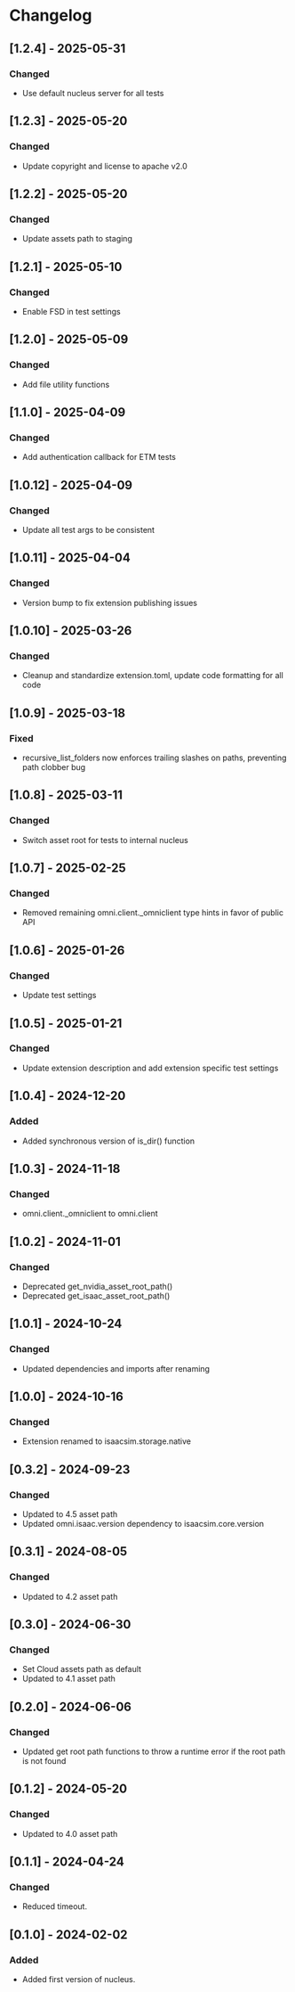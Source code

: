 # Changelog
## [1.2.4] - 2025-05-31
### Changed
- Use default nucleus server for all tests

## [1.2.3] - 2025-05-20
### Changed
- Update copyright and license to apache v2.0

## [1.2.2] - 2025-05-20
### Changed
- Update assets path to staging

## [1.2.1] - 2025-05-10
### Changed
- Enable FSD in test settings

## [1.2.0] - 2025-05-09
### Changed
- Add file utility functions

## [1.1.0] - 2025-04-09
### Changed
- Add authentication callback for ETM tests

## [1.0.12] - 2025-04-09
### Changed
- Update all test args to be consistent

## [1.0.11] - 2025-04-04
### Changed
- Version bump to fix extension publishing issues

## [1.0.10] - 2025-03-26
### Changed
- Cleanup and standardize extension.toml, update code formatting for all code

## [1.0.9] - 2025-03-18
### Fixed
- recursive_list_folders now enforces trailing slashes on paths, preventing path clobber bug

## [1.0.8] - 2025-03-11
### Changed
- Switch asset root for tests to internal nucleus

## [1.0.7] - 2025-02-25
### Changed
- Removed remaining omni.client._omniclient type hints in favor of public API

## [1.0.6] - 2025-01-26
### Changed
- Update test settings

## [1.0.5] - 2025-01-21
### Changed
- Update extension description and add extension specific test settings

## [1.0.4] - 2024-12-20
### Added
- Added synchronous version of is_dir() function

## [1.0.3] - 2024-11-18
### Changed
- omni.client._omniclient to omni.client

## [1.0.2] - 2024-11-01
### Changed
- Deprecated get_nvidia_asset_root_path()
- Deprecated get_isaac_asset_root_path()

## [1.0.1] - 2024-10-24
### Changed
- Updated dependencies and imports after renaming

## [1.0.0] - 2024-10-16
### Changed
- Extension renamed to isaacsim.storage.native

## [0.3.2] - 2024-09-23
### Changed
- Updated to 4.5 asset path
- Updated omni.isaac.version dependency to isaacsim.core.version

## [0.3.1] - 2024-08-05
### Changed
- Updated to 4.2 asset path

## [0.3.0] - 2024-06-30
### Changed
- Set Cloud assets path as default
- Updated to 4.1 asset path

## [0.2.0] - 2024-06-06
### Changed
- Updated get root path functions to throw a runtime error if the root path is not found

## [0.1.2] - 2024-05-20
### Changed
- Updated to 4.0 asset path

## [0.1.1] - 2024-04-24
### Changed
- Reduced timeout.

## [0.1.0] - 2024-02-02
### Added
- Added first version of nucleus.
